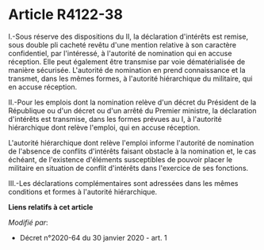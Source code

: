 # Article R4122-38

I.-Sous réserve des dispositions du II, la déclaration d'intérêts est remise, sous double pli cacheté revêtu d'une mention
relative à son caractère confidentiel, par l'intéressé, à l'autorité de nomination qui en accuse réception. Elle peut
également être transmise par voie dématérialisée de manière sécurisée. L'autorité de nomination en prend connaissance et la
transmet, dans les mêmes formes, à l'autorité hiérarchique du militaire, qui en accuse réception.

II.-Pour les emplois dont la nomination relève d'un décret du Président de la République ou d'un décret ou d'un arrêté du
Premier ministre, la déclaration d'intérêts est transmise, dans les formes prévues au I, à l'autorité hiérarchique dont
relève l'emploi, qui en accuse réception.

L'autorité hiérarchique dont relève l'emploi informe l'autorité de nomination de l'absence de conflits d'intérêts faisant
obstacle à la nomination et, le cas échéant, de l'existence d'éléments susceptibles de pouvoir placer le militaire en
situation de conflit d'intérêts dans l'exercice de ses fonctions.

III.-Les déclarations complémentaires sont adressées dans les mêmes conditions et formes à l'autorité hiérarchique.

**Liens relatifs à cet article**

_Modifié par_:

  - Décret n°2020-64 du 30 janvier 2020 - art. 1
